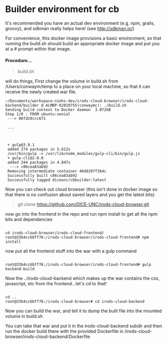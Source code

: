 # Builder environment for cb

It's recommended you have an actual dev environment (e.g. npm, grails, groovy), and sdkman really helps here! (see http://sdkman.io/)

For convenience, this docker image provisions a basic environment, so that running the build.sh should build an appropriate docker image and put you at a # prompt
within that image.

#### Procedure...

> build.sh

will do things, First change the volume in build.sh from /Users/conwaym/temp to a place on your local machine, so that it can receive the newly created war file.

```
~/Documents/workspace-niehs-dev/irods-cloud-browser/irods-cloud-backend/builder @ ALMBP-02010755(conwaymc): ./build.sh
Sending build context to Docker daemon  3.072kB
Step 1/8 : FROM ubuntu:xenial
 ---> 00fd29ccc6f1

 ...



 + gulp@3.9.1
 added 274 packages in 5.612s
 /usr/bin/gulp -> /usr/lib/node_modules/gulp-cli/bin/gulp.js
 + gulp-cli@2.0.0
 added 244 packages in 4.847s
  ---> c86cea83ab92
 Removing intermediate container 46d8297f3b4c
 Successfully built c86cea83ab92
 Successfully tagged diceunc/cbbuilder:latest

 ```

 Now you can check out cloud browser (this isn't done in docker image so that there is no confusion about saved layers and you get the latest bits)

> git clone https://github.com/DICE-UNC/irods-cloud-browser.git

now go into the frontend in the repo and run npm install to get all the npm bits and dependencies


```

cd irods-cloud-browser/irods-cloud-frontend/
root@33b4cc6bff76:/irods-cloud-browser/irods-cloud-frontend# npm install

```

now put all the frontend stuff into the war with a gulp command

```

root@33b4cc6bff76:/irods-cloud-browser/irods-cloud-frontend# gulp backend-build

```

Now the ../irods-cloud-backend which makes up the war contains the css, javascript, etc from the frontend...let's cd to that!

```

cd ..
root@33b4cc6bff76:/irods-cloud-browser# cd irods-cloud-backend

```

Now you can build the war, and tell it to dump the built file into the mounted volume in build.sh

You can take that war and put it in the irods-cloud-backend subdir and then run the docker build there with the provided Dockerfile in /irods-cloud-browser/irods-cloud-backend/Dockerfile
